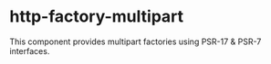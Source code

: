 # http-factory-multipart

This component provides multipart factories using PSR-17 & PSR-7 interfaces.
